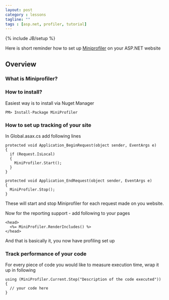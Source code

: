 ```yaml
---
layout: post
category : lessons
tagline: ""
tags : [asp.net, profiler, tutorial]
---
```

{% include JB/setup %}

Here is short reminder how to set up [Miniprofiler](http://miniprofiler.com/) on your ASP.NET website

## Overview 

### What is Miniprofiler?

### How to install?

Easiest way is to install via Nuget Manager

  ```
  PM> Install-Package MiniProfiler
  ```

### How to set up tracking of your site

In Global.asax.cs add following lines

  ```
  protected void Application_BeginRequest(object sender, EventArgs e)
  {
    if (Request.IsLocal)
    {
      MiniProfiler.Start();
    } 
  }
  ```

  ```
  protected void Application_EndRequest(object sender, EventArgs e)
  {
    MiniProfiler.Stop();
  }  
  ```
  
These will start and stop Miniprofiler for each request made on you website.

Now for the reporting support - add following to your pages

  ```
  <head>
    <%= MiniProfiler.RenderIncludes() %>
  </head>
  ```

And that is basically it, you now have profiling set up

### Track performance of your code

For every piece of code you would like to measure execution time, wrap it up in following

  ```
  using (MiniProfiler.Current.Step("Description of the code executed"))
  {
    // your code here
  }
  ```